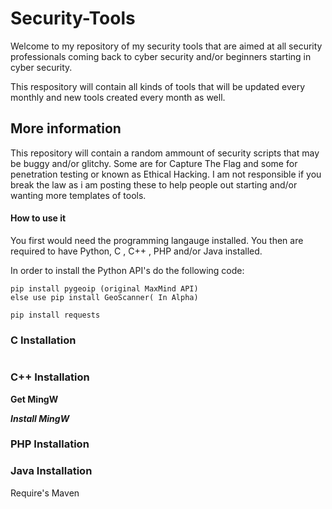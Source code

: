 # Security-Tools
Welcome to my repository of my security tools that are aimed at all security professionals coming back to cyber security and/or beginners starting in cyber security.

This respository will contain all kinds of tools that will be updated every monthly and new tools created every month as well.

## More information

This repository will contain a random ammount of security scripts that may be buggy and/or glitchy. Some are for Capture The Flag and some for penetration testing or known as Ethical Hacking. I am not responsible if you break the law as i am posting these to help people out starting and/or wanting more templates of tools.



#### How to use it

You first would need the programming langauge installed.
You then are required to have Python, C , C++ , PHP and/or Java installed.

In order to install the Python API's do the following code:

```
pip install pygeoip (original MaxMind API) 
else use pip install GeoScanner( In Alpha)

pip install requests
```


### C Installation


```

```


### C++ Installation

**Get MingW**

***Install  MingW***
### PHP Installation


### Java Installation

Require's Maven


###
